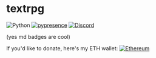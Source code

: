 # textrpg

![Python](https://img.shields.io/badge/python-3670A0?style=for-the-badge&logo=python&logoColor=ffdd54) [![pypresence](https://img.shields.io/badge/using-pypresence-00bb88.svg?style=for-the-badge&logo=discord&logoWidth=20)](https://github.com/qwertyquerty/pypresence) [![Discord](https://img.shields.io/badge/Felix%20Creations-%237289DA.svg?style=for-the-badge&logo=discord&logoColor=white)](https://discord.gg/9mHw9h6Tc4)

(yes md badges are cool)

If you'd like to donate, here's my ETH wallet:
[![Ethereum](https://img.shields.io/badge/Ethereum-3C3C3D?style=for-the-badge&logo=Ethereum&logoColor=white)](https://etherscan.io/address/0x695E31D87A3046d120B517181A87A50bb1B83EDB)
